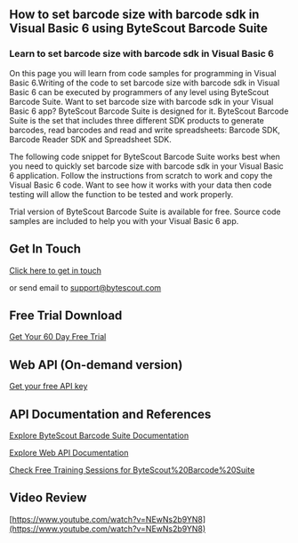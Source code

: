 ## How to set barcode size with barcode sdk in Visual Basic 6 using ByteScout Barcode Suite

### Learn to set barcode size with barcode sdk in Visual Basic 6

On this page you will learn from code samples for programming in Visual Basic 6.Writing of the code to set barcode size with barcode sdk in Visual Basic 6 can be executed by programmers of any level using ByteScout Barcode Suite. Want to set barcode size with barcode sdk in your Visual Basic 6 app? ByteScout Barcode Suite is designed for it. ByteScout Barcode Suite is the set that includes three different SDK products to generate barcodes, read barcodes and read and write spreadsheets: Barcode SDK, Barcode Reader SDK and Spreadsheet SDK.

The following code snippet for ByteScout Barcode Suite works best when you need to quickly set barcode size with barcode sdk in your Visual Basic 6 application. Follow the instructions from scratch to work and copy the Visual Basic 6 code. Want to see how it works with your data then code testing will allow the function to be tested and work properly.

Trial version of ByteScout Barcode Suite is available for free. Source code samples are included to help you with your Visual Basic 6 app.

## Get In Touch

[Click here to get in touch](https://bytescout.zendesk.com/hc/en-us/requests/new?subject=ByteScout%20Barcode%20Suite%20Question)

or send email to [support@bytescout.com](mailto:support@bytescout.com?subject=ByteScout%20Barcode%20Suite%20Question) 

## Free Trial Download

[Get Your 60 Day Free Trial](https://bytescout.com/download/web-installer?utm_source=github-readme)

## Web API (On-demand version)

[Get your free API key](https://pdf.co/documentation/api?utm_source=github-readme)

## API Documentation and References

[Explore ByteScout Barcode Suite Documentation](https://bytescout.com/documentation/index.html?utm_source=github-readme)

[Explore Web API Documentation](https://pdf.co/documentation/api?utm_source=github-readme)

[Check Free Training Sessions for ByteScout%20Barcode%20Suite](https://academy.bytescout.com/)

## Video Review

[https://www.youtube.com/watch?v=NEwNs2b9YN8](https://www.youtube.com/watch?v=NEwNs2b9YN8)